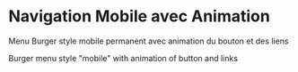 # Navigation Mobile avec Animation

Menu Burger style mobile permanent avec animation du bouton et des liens

Burger menu style "mobile" with animation of button and links
